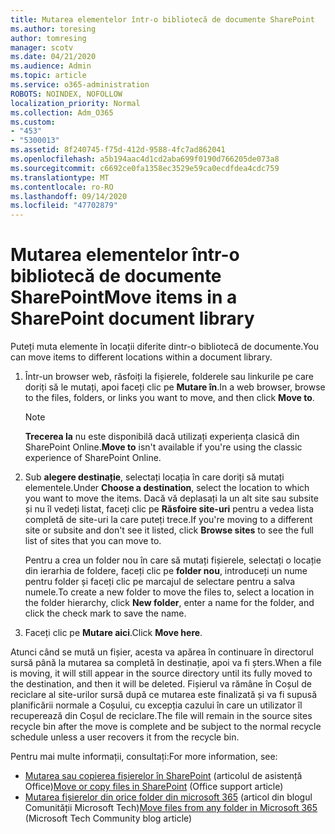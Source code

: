 ```yaml
---
title: Mutarea elementelor într-o bibliotecă de documente SharePoint
ms.author: toresing
author: tomresing
manager: scotv
ms.date: 04/21/2020
ms.audience: Admin
ms.topic: article
ms.service: o365-administration
ROBOTS: NOINDEX, NOFOLLOW
localization_priority: Normal
ms.collection: Adm_O365
ms.custom:
- "453"
- "5300013"
ms.assetid: 8f240745-f75d-412d-9588-4fc7ad862041
ms.openlocfilehash: a5b194aac4d1cd2aba699f0190d766205de073a8
ms.sourcegitcommit: c6692ce0fa1358ec3529e59ca0ecdfdea4cdc759
ms.translationtype: MT
ms.contentlocale: ro-RO
ms.lasthandoff: 09/14/2020
ms.locfileid: "47702879"
---
```

# <a name="move-items-in-a-sharepoint-document-library"></a><span data-ttu-id="ecafc-102">Mutarea elementelor într-o bibliotecă de documente SharePoint</span><span class="sxs-lookup"><span data-stu-id="ecafc-102">Move items in a SharePoint document library</span></span>

<span data-ttu-id="ecafc-103">Puteți muta elemente în locații diferite dintr-o bibliotecă de documente.</span><span class="sxs-lookup"><span data-stu-id="ecafc-103">You can move items to different locations within a document library.</span></span>
  
1. <span data-ttu-id="ecafc-104">Într-un browser web, răsfoiți la fișierele, folderele sau linkurile pe care doriți să le mutați, apoi faceți clic pe **Mutare în**.</span><span class="sxs-lookup"><span data-stu-id="ecafc-104">In a web browser, browse to the files, folders, or links you want to move, and then click **Move to**.</span></span>

    > [!NOTE]
    > <span data-ttu-id="ecafc-105">**Trecerea la** nu este disponibilă dacă utilizați experiența clasică din SharePoint Online.</span><span class="sxs-lookup"><span data-stu-id="ecafc-105">**Move to** isn't available if you're using the classic experience of SharePoint Online.</span></span>
  
2. <span data-ttu-id="ecafc-106">Sub **alegere destinație**, selectați locația în care doriți să mutați elementele.</span><span class="sxs-lookup"><span data-stu-id="ecafc-106">Under **Choose a destination**, select the location to which you want to move the items.</span></span> <span data-ttu-id="ecafc-107">Dacă vă deplasați la un alt site sau subsite și nu îl vedeți listat, faceți clic pe **Răsfoire site-uri** pentru a vedea lista completă de site-uri la care puteți trece.</span><span class="sxs-lookup"><span data-stu-id="ecafc-107">If you're moving to a different site or subsite and don't see it listed, click **Browse sites** to see the full list of sites that you can move to.</span></span>

    <span data-ttu-id="ecafc-108">Pentru a crea un folder nou în care să mutați fișierele, selectați o locație din ierarhia de foldere, faceți clic pe **folder nou**, introduceți un nume pentru folder și faceți clic pe marcajul de selectare pentru a salva numele.</span><span class="sxs-lookup"><span data-stu-id="ecafc-108">To create a new folder to move the files to, select a location in the folder hierarchy, click **New folder**, enter a name for the folder, and click the check mark to save the name.</span></span>

3. <span data-ttu-id="ecafc-109">Faceți clic pe **Mutare aici**.</span><span class="sxs-lookup"><span data-stu-id="ecafc-109">Click **Move here**.</span></span>

 <span data-ttu-id="ecafc-110">Atunci când se mută un fișier, acesta va apărea în continuare în directorul sursă până la mutarea sa completă în destinație, apoi va fi șters.</span><span class="sxs-lookup"><span data-stu-id="ecafc-110">When a file is moving, it will still appear in the source directory until its fully moved to the destination, and then it will be deleted.</span></span> <span data-ttu-id="ecafc-111">Fișierul va rămâne în Coșul de reciclare al site-urilor sursă după ce mutarea este finalizată și va fi supusă planificării normale a Coșului, cu excepția cazului în care un utilizator îl recuperează din Coșul de reciclare.</span><span class="sxs-lookup"><span data-stu-id="ecafc-111">The file will remain in the source sites recycle bin after the move is complete and be subject to the normal recycle schedule unless a user recovers it from the recycle bin.</span></span>

<span data-ttu-id="ecafc-112">Pentru mai multe informații, consultați:</span><span class="sxs-lookup"><span data-stu-id="ecafc-112">For more information, see:</span></span>

 - <span data-ttu-id="ecafc-113">[Mutarea sau copierea fișierelor în SharePoint](https://support.office.com/article/move-or-copy-files-in-sharepoint-00e2f483-4df3-46be-a861-1f5f0c1a87bc) (articolul de asistență Office)</span><span class="sxs-lookup"><span data-stu-id="ecafc-113">[Move or copy files in SharePoint](https://support.office.com/article/move-or-copy-files-in-sharepoint-00e2f483-4df3-46be-a861-1f5f0c1a87bc) (Office support article)</span></span>
 - <span data-ttu-id="ecafc-114">[Mutarea fișierelor din orice folder din microsoft 365](https://techcommunity.microsoft.com/t5/Microsoft-SharePoint-Blog/Now-move-files-anywhere-in-Office-365-SharePoint-and-OneDrive/ba-p/146973) (articol din blogul Comunității Microsoft Tech)</span><span class="sxs-lookup"><span data-stu-id="ecafc-114">[Move files from any folder in Microsoft 365](https://techcommunity.microsoft.com/t5/Microsoft-SharePoint-Blog/Now-move-files-anywhere-in-Office-365-SharePoint-and-OneDrive/ba-p/146973) (Microsoft Tech Community blog article)</span></span> 